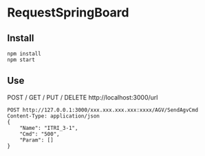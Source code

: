 # RequestSpringBoard
## Install
```
npm install
npm start
```
## Use
POST / GET / PUT / DELETE http://localhost:3000/url
```
POST http://127.0.0.1:3000/xxx.xxx.xxx.xxx:xxxx/AGV/SendAgvCmd
Content-Type: application/json
{
    "Name": "ITRI_3-1",
    "Cmd": "500",
    "Param": []
}
```
